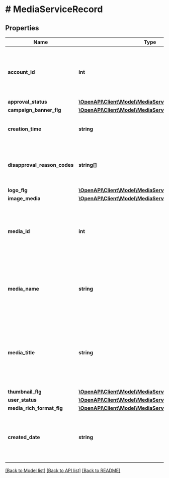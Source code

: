 # # MediaServiceRecord

## Properties

Name | Type | Description | Notes
------------ | ------------- | ------------- | -------------
**account_id** | **int** | &lt;div lang&#x3D;\&quot;ja\&quot;&gt;アカウントIDです。&lt;br&gt; このフィールドは、リクエストの場合は必須です。 &lt;/div&gt; &lt;div lang&#x3D;\&quot;en\&quot;&gt;Account ID.&lt;br&gt; This field is required in requests. &lt;/div&gt; | [optional]
**approval_status** | [**\OpenAPI\Client\Model\MediaServiceApprovalStatus**](MediaServiceApprovalStatus.md) |  | [optional]
**campaign_banner_flg** | [**\OpenAPI\Client\Model\MediaServiceCampaignBannerFlg**](MediaServiceCampaignBannerFlg.md) |  | [optional]
**creation_time** | **string** | &lt;div lang&#x3D;\&quot;ja\&quot;&gt;入稿日時です。&lt;/div&gt; &lt;div lang&#x3D;\&quot;en\&quot;&gt;Date and time of creation.&lt;/div&gt; | [optional]
**disapproval_reason_codes** | **string[]** | &lt;div lang&#x3D;\&quot;ja\&quot;&gt;掲載拒否の理由です。&lt;/div&gt; &lt;div lang&#x3D;\&quot;en\&quot;&gt;Reason code why it&amp;#39;s disapproved on the review.&lt;/div&gt; | [optional]
**logo_flg** | [**\OpenAPI\Client\Model\MediaServiceLogoFlg**](MediaServiceLogoFlg.md) |  | [optional]
**image_media** | [**\OpenAPI\Client\Model\MediaServiceImageMedia**](MediaServiceImageMedia.md) |  | [optional]
**media_id** | **int** | &lt;div lang&#x3D;\&quot;ja\&quot;&gt;画像IDです。&lt;br&gt; このフィールドは、SETおよびREMOVE時に必須となります。 &lt;/div&gt; &lt;div lang&#x3D;\&quot;en\&quot;&gt;Media ID (image ID). &lt;br&gt; This field is required in SET and REMOVE operation. &lt;/div&gt; | [optional]
**media_name** | **string** | &lt;div lang&#x3D;\&quot;ja\&quot;&gt; 実ファイル名です。&lt;br&gt; このフィールドは、ADD時に必須となります。 &lt;/div&gt; &lt;div lang&#x3D;\&quot;en\&quot;&gt;File name. &lt;br&gt; This field is required in ADD operation. &lt;/div&gt; | [optional]
**media_title** | **string** | &lt;div lang&#x3D;\&quot;ja\&quot;&gt;画像名です。&lt;br&gt; このフィールドは、ADD時に必須となり、SET時に省略可能となります。 &lt;/div&gt; &lt;div lang&#x3D;\&quot;en\&quot;&gt;Image name. &lt;br&gt; This field is required in ADD operation, and is optional in SET operation. &lt;/div&gt; | [optional]
**thumbnail_flg** | [**\OpenAPI\Client\Model\MediaServiceThumbnailFlg**](MediaServiceThumbnailFlg.md) |  | [optional]
**user_status** | [**\OpenAPI\Client\Model\MediaServiceUserStatus**](MediaServiceUserStatus.md) |  | [optional]
**media_rich_format_flg** | [**\OpenAPI\Client\Model\MediaServiceRichFormatFlg**](MediaServiceRichFormatFlg.md) |  | [optional]
**created_date** | **string** | &lt;div lang&#x3D;\&quot;ja\&quot;&gt;データが作成された日です。&lt;br&gt;※フォーマット：yyyyMMdd&lt;/div&gt; &lt;div lang&#x3D;\&quot;en\&quot;&gt;Date of Media made.&lt;br&gt;* Format: yyyyMMdd&lt;/div&gt; | [optional]

[[Back to Model list]](../../README.md#models) [[Back to API list]](../../README.md#endpoints) [[Back to README]](../../README.md)
